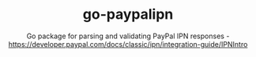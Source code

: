 <h1 align="center">go-paypalipn</h1>

<p align="center">
  Go package for parsing and validating PayPal IPN responses - <a href="https://developer.paypal.com/docs/classic/ipn/integration-guide/IPNIntro">https://developer.paypal.com/docs/classic/ipn/integration-guide/IPNIntro</a>
</p>
